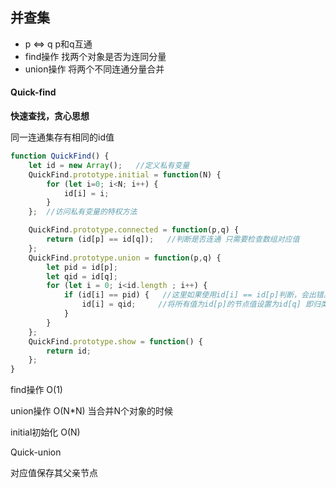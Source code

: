 ## 并查集

-  p <=> q p和q互通
- find操作  找两个对象是否为连同分量
- union操作  将两个不同连通分量合并



#### Quick-find 

**快速查找，贪心思想**

同一连通集存有相同的id值

```js
function QuickFind() {
    let id = new Array();   //定义私有变量
    QuickFind.prototype.initial = function(N) {
        for (let i=0; i<N; i++) {
            id[i] = i;
        }
    };  //访问私有变量的特权方法

    QuickFind.prototype.connected = function(p,q) {
        return (id[p] == id[q]);   //判断是否连通 只需要检查数组对应值
    };
    QuickFind.prototype.union = function(p,q) {
        let pid = id[p];
        let qid = id[q];
        for (let i = 0; i<id.length ; i++) {
            if (id[i] == pid) {   //这里如果使用id[i] == id[p]判断，会出错。这里会将id[p]原始值更改！
                id[i] = qid;     //将所有值为id[p]的节点值设置为id[q] 即归类
            }
        }
    };
    QuickFind.prototype.show = function() {
        return id;
    };
}
```

find操作  O(1)

union操作 O(N*N)  当合并N个对象的时候

initial初始化  O(N)



Quick-union

对应值保存其父亲节点

  